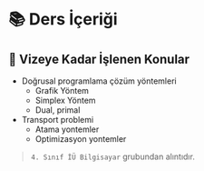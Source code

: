 # 📚 Ders İçeriği

## 📅 Vizeye Kadar İşlenen Konular

- Doğrusal programlama çözüm yöntemleri
  - Grafik Yöntem
  - Simplex Yöntem
  - Dual, primal
- Transport problemi
  - Atama yontemler
  - Optimizasyon yontemler

> `4. Sınıf İÜ Bilgisayar` grubundan alıntıdır.
